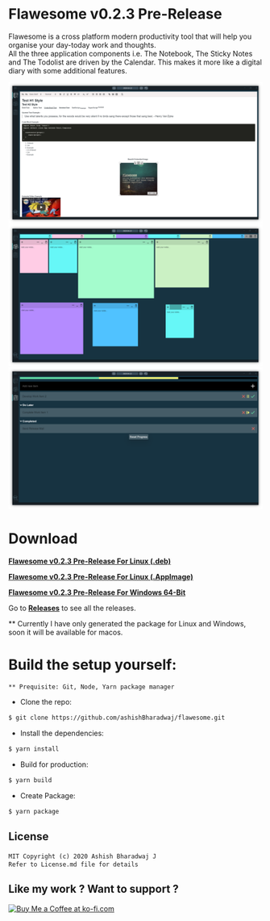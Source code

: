 # Flawesome v0.2.3 Pre-Release
Flawesome is a cross platform modern productivity tool that will help you organise your day-today work and thoughts.
<br>
All the three application components i.e. The Notebook, The Sticky Notes and The Todolist are driven by the Calendar. This makes it more like a digital diary with some additional features.

<img src="assets/ScreenShotsTab1.png" alt="Application Tab 1 Screenshot"/>

<img src="assets/ScreenShotTab2.png" alt="Application Tab 2 Screenshot"/>

<img src="assets/ScreenShotTab3.png" alt="Application Tab 3 Screenshot"/>

# Download


   [**Flawesome v0.2.3 Pre-Release For Linux (.deb)**](https://github.com/ashishBharadwaj/flawesome/releases/download/v0.2.3/flawesome_0.2.3_amd64.deb)

   [**Flawesome v0.2.3 Pre-Release For Linux (.AppImage)**](https://github.com/ashishBharadwaj/flawesome/releases/download/v0.2.3/Flawesome-0.2.3.AppImage) 

   [**Flawesome v0.2.3 Pre-Release For Windows 64-Bit**](https://github.com/ashishBharadwaj/flawesome/releases/download/v0.2.3/Flawesome.Setup.0.2.3.exe)

   Go to [**Releases**](https://github.com/ashishBharadwaj/flawesome/releases) to see all the releases.

   ** Currently I have only generated the package for Linux and Windows, soon it will be available for macos.

# Build the setup yourself:

    ** Prequisite: Git, Node, Yarn package manager

- Clone the repo:

```bash
$ git clone https://github.com/ashishBharadwaj/flawesome.git
```

- Install the dependencies:

```bash
$ yarn install
```

- Build for production:

```bash
$ yarn build
```

- Create Package:

```bash
$ yarn package
```

## License
    MIT Copyright (c) 2020 Ashish Bharadwaj J
    Refer to License.md file for details

## Like my work ? Want to support ?
<a href='https://ko-fi.com/Y8Y01N1WE' target='_blank'><img height='36' style='border:0px;height:36px;' src='https://cdn.ko-fi.com/cdn/kofi2.png?v=2' border='0' alt='Buy Me a Coffee at ko-fi.com' /></a>
